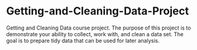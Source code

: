 # Getting-and-Cleaning-Data-Project
Getting and Cleaning Data course project. The purpose of this project is to demonstrate your ability to collect, work with, and clean a data set. The goal is to prepare tidy data that can be used for later analysis. 
